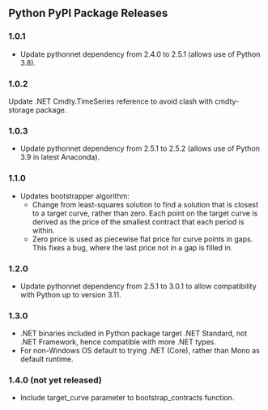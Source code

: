 
## Python PyPI Package Releases
### 1.0.1
* Update pythonnet dependency from 2.4.0 to 2.5.1 (allows use of Python 3.8).

### 1.0.2
Update .NET Cmdty.TimeSeries reference to avoid clash with cmdty-storage package.

### 1.0.3
* Update pythonnet dependency from 2.5.1 to 2.5.2 (allows use of Python 3.9 in latest Anaconda).

### 1.1.0
* Updates bootstrapper algorithm:
	* Change from least-squares solution to find a solution that is closest to a target curve, rather than zero. 
	Each point on the target curve is derived as the price of the smallest contract that each period is within.
	* Zero price is used as piecewise flat price for curve points in gaps. This fixes a bug, where the last price not in a gap is filled in.

### 1.2.0
* Update pythonnet dependency from 2.5.1 to 3.0.1 to allow compatibility with Python up to version 3.11.

### 1.3.0
* .NET binaries included in Python package target .NET Standard, not .NET Framework, hence compatible with
more .NET types.
* For non-Windows OS default to trying .NET (Core), rather than Mono as default runtime.

### 1.4.0 (not yet released)
* Include target_curve parameter to bootstrap_contracts function.
